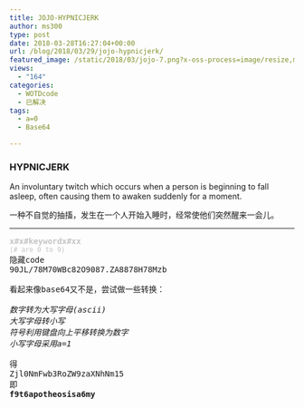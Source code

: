 ```yaml
---
title: JOJO-HYPNICJERK
author: ms300
type: post
date: 2018-03-28T16:27:04+00:00
url: /blog/2018/03/29/jojo-hypnicjerk/
featured_image: /static/2018/03/jojo-7.png?x-oss-process=image/resize,m_fill,w_589,h_220
views:
  - "164"
categories:
  - WOTDcode
  - 已解决
tags:
  - a=0
  - Base64

---
```

### HYPNICJERK

<span data-sheets-value="{&quot;1&quot;:2,&quot;2&quot;:&quot;An involuntary twitch which occurs when a person is beginning to fall asleep, often causing them to awaken suddenly for a moment.&quot;}" data-sheets-userformat="{&quot;2&quot;:513,&quot;3&quot;:[null,0],&quot;12&quot;:0}">An involuntary twitch which occurs when a person is beginning to fall asleep, often causing them to awaken suddenly for a moment.</span>

一种不自觉的抽搐，发生在一个人开始入睡时，经常使他们突然醒来一会儿。

<!--more-->

* * *

<pre><span style="color: #c4c4c4;"><b>x#x#keywordx#xx</b></span>
<span style="color: #c4c4c4;"><small>(# are 0 to 9)</small></span>
隐藏code
<span data-sheets-value="{&quot;1&quot;:2,&quot;2&quot;:&quot;90JL/78M70WBc82O9087.ZA8878H78Mzb&quot;}" data-sheets-userformat="{&quot;2&quot;:513,&quot;3&quot;:[null,0],&quot;12&quot;:0}">90JL/78M70WBc82O9087.ZA8878H78Mzb</span>

看起来像base64又不是，尝试做一些转换：

<em>数字转为大写字母(ascii)</em>
<em>大写字母转小写</em>
<em>符号利用键盘向上平移转换为数字</em>
<em>小写字母采用a=1
</em>
得
Zjl0NmFwb3RoZW9zaXNhNm15
即
<strong><span data-sheets-value="{&quot;1&quot;:2,&quot;2&quot;:&quot;f9t6apotheosisa6my&quot;}" data-sheets-userformat="{&quot;2&quot;:513,&quot;3&quot;:[null,0],&quot;12&quot;:0}">f9t6apotheosisa6my</span>

</strong></pre>

<audio style="display: none;" controls="controls"></audio>